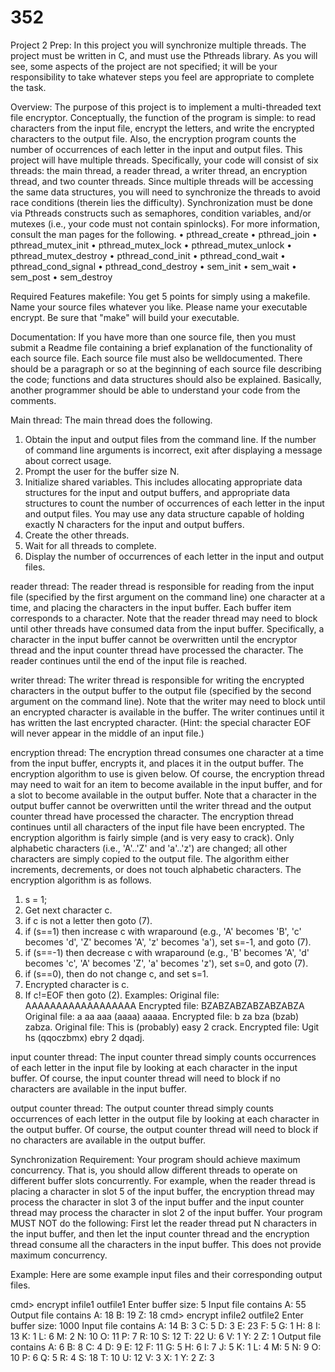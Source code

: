 # 352


Project 2 Prep:
In this project you will synchronize multiple threads. The project must be written in C, and must
use the Pthreads library. As you will see, some aspects of the project are not specified; it will be
your responsibility to take whatever steps you feel are appropriate to complete the task.


Overview:
The purpose of this project is to implement a multi-threaded text file encryptor. Conceptually,
the function of the program is simple: to read characters from the input file, encrypt the letters,
and write the encrypted characters to the output file. Also, the encryption program counts the
number of occurrences of each letter in the input and output files. This project will have multiple threads. 
Specifically, your code will consist of six threads: the main thread, a reader thread, a writer thread, 
an encryption thread, and two counter threads. Since multiple threads will be accessing the same data 
structures, you will need to synchronize the threads to avoid race conditions (therein lies the difficulty).
Synchronization must be done via Pthreads constructs such as semaphores, condition variables,
and/or mutexes (i.e., your code must not contain spinlocks). For more information, consult
the man pages for the following.
• pthread_create
• pthread_join
• pthread_mutex_init
• pthread_mutex_lock
• pthread_mutex_unlock
• pthread_mutex_destroy
• pthread_cond_init
• pthread_cond_wait
• pthread_cond_signal
• pthread_cond_destroy
• sem_init
• sem_wait
• sem_post
• sem_destroy


Required Features
makefile:
You get 5 points for simply using a makefile. Name your source files whatever you like. Please
name your executable encrypt. Be sure that "make" will build your executable.


Documentation:
If you have more than one source file, then you must submit a Readme file containing a brief
explanation of the functionality of each source file. Each source file must also be welldocumented. 
There should be a paragraph or so at the beginning of each source file describing the code; functions 
and data structures should also be explained. Basically, another programmer should be able to understand 
your code from the comments.


Main thread:
The main thread does the following.
1. Obtain the input and output files from the command line. If the number of command line
arguments is incorrect, exit after displaying a message about correct usage.
2. Prompt the user for the buffer size N.
3. Initialize shared variables. This includes allocating appropriate data structures for the
input and output buffers, and appropriate data structures to count the number of
occurrences of each letter in the input and output files. You may use any data structure
capable of holding exactly N characters for the input and output buffers.
4. Create the other threads.
5. Wait for all threads to complete.
6. Display the number of occurrences of each letter in the input and output files.


reader thread:
The reader thread is responsible for reading from the input file (specified by the first argument
on the command line) one character at a time, and placing the characters in the input buffer. Each
buffer item corresponds to a character. Note that the reader thread may need to block until other
threads have consumed data from the input buffer. Specifically, a character in the input buffer
cannot be overwritten until the encryptor thread and the input counter thread have processed the
character. The reader continues until the end of the input file is reached.


writer thread:
The writer thread is responsible for writing the encrypted characters in the output buffer to the
output file (specified by the second argument on the command line). Note that the writer may
need to block until an encrypted character is available in the buffer. The writer continues until it
has written the last encrypted character. (Hint: the special character EOF will never appear in the
middle of an input file.)


encryption thread:
The encryption thread consumes one character at a time from the input buffer, encrypts it, and
places it in the output buffer. The encryption algorithm to use is given below. Of course, the
encryption thread may need to wait for an item to become available in the input buffer, and for a
slot to become available in the output buffer. Note that a character in the output buffer cannot be 
overwritten until the writer thread and the output counter thread have processed the character.
The encryption thread continues until all characters of the input file have been encrypted.
The encryption algorithm is fairly simple (and is very easy to crack). Only alphabetic characters
(i.e., 'A'..'Z' and 'a'..'z') are changed; all other characters are simply copied to the output file. The
algorithm either increments, decrements, or does not touch alphabetic characters. The encryption
algorithm is as follows.
1. s = 1;
2. Get next character c.
3. if c is not a letter then goto (7).
4. if (s==1) then increase c with wraparound (e.g., 'A' becomes 'B', 'c' becomes 'd', 'Z'
becomes 'A', 'z' becomes 'a'), set s=-1, and goto (7).
5. if (s==-1) then decrease c with wraparound (e.g., 'B' becomes 'A', 'd' becomes 'c', 'A'
becomes 'Z', 'a' becomes 'z'), set s=0, and goto (7).
6. if (s==0), then do not change c, and set s=1.
7. Encrypted character is c.
8. If c!=EOF then goto (2).
Examples:
Original file: AAAAAAAAAAAAAAAAAA
Encrypted file: BZABZABZABZABZABZA
Original file: a aa aaa (aaaa) aaaaa.
Encrypted file: b za bza (bzab) zabza.
Original file: This is (probably)
easy 2 crack.
Encrypted file: Ugit hs (qqoczbmx)
ebry 2 dqadj.


input counter thread:
The input counter thread simply counts occurrences of each letter in the input file by looking at
each character in the input buffer. Of course, the input counter thread will need to block if no
characters are available in the input buffer.


output counter thread:
The output counter thread simply counts occurrences of each letter in the output file by looking
at each character in the output buffer. Of course, the output counter thread will need to block if
no characters are available in the output buffer.


Synchronization Requirement:
Your program should achieve maximum concurrency. That is, you should allow different
threads to operate on different buffer slots concurrently. For example, when the reader thread is
placing a character in slot 5 of the input buffer, the encryption thread may process the character
in slot 3 of the input buffer and the input counter thread may process the character in slot 2 of the
input buffer.
Your program MUST NOT do the following: First let the reader thread put N characters in the
input buffer, and then let the input counter thread and the encryption thread consume all the
characters in the input buffer. This does not provide maximum concurrency.


Example:
Here are some example input files and their corresponding output files.

cmd> encrypt infile1 outfile1
Enter buffer size: 5
Input file contains
A: 55
Output file contains
A: 18
B: 19
Z: 18
cmd> encrypt infile2 outfile2
Enter buffer size: 1000
Input file contains
A: 14
B: 3
C: 5
D: 3
E: 23
F: 5
G: 1
H: 8
I: 13
K: 1
L: 6
M: 2
N: 10
O: 11
P: 7
R: 10
S: 12
T: 22
U: 6
V: 1
Y: 2
Z: 1
Output file contains
A: 6
B: 8
C: 4
D: 9
E: 12
F: 11
G: 5
H: 6
I: 7
J: 5
K: 1
L: 4
M: 5
N: 9
O: 10
P: 6
Q: 5
R: 4
S: 18
T: 10
U: 12
V: 3
X: 1
Y: 2
Z: 3
